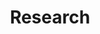 ---
title: Research
description: Anything related to publishing or existing publications
image:

# Badge style
style:
    background: "#2a9d8f"
    color: "#fff"
---